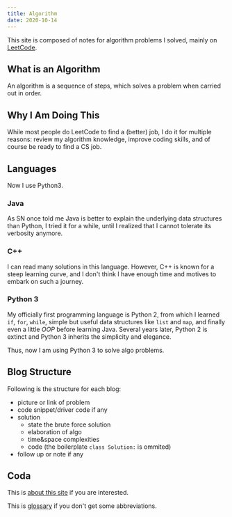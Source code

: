 ```yaml
---
title: Algorithm
date: 2020-10-14
---
```


This site is composed of notes for algorithm problems I solved, mainly on [LeetCode](https://leetcode.com).

## What is an Algorithm

An algorithm is a sequence of steps, which solves a problem when carried out in order.

## Why I Am Doing This

While most people do LeetCode to find a (better) job, I do it for multiple reasons: review my algorithm knowledge, improve coding skills, and of course be ready to find a CS job.

## Languages

Now I use Python3.

### Java

As SN once told me Java is better to explain the underlying data structures than Python, I tried it for a while, until I realized that I cannot tolerate its verbosity anymore.

### C++

I can read many solutions in this language. However, C++ is known for a steep learning curve, and I don't think I have enough time and motives to embark on such a journey.

### Python 3

My officially first programming language is Python 2, from which I learned `if`, `for`, `while`, simple but useful data structures like `list` and `map`, and finally even a little _OOP_ before learning Java. Several years later, Python 2 is extinct and Python 3 inherits the simplicity and elegance.

Thus, now I am using Python 3 to solve algo problems.

<!-- [EPI in Python](https://www.amazon.com/Elements-Programming-Interviews-Python-Insiders/dp/1537713949). -->

## Blog Structure

Following is the structure for each blog:

- picture or link of problem
- code snippet/driver code if any
- solution
  - state the brute force solution
  - elaboration of algo
  - time&space complexities
  - code (the boilerplate `class Solution:` is ommited)
- follow up or note if any

## Coda

This is [about this site](/blog/about_algo) if you are interested.

This is [glossary](/blog/glossary) if you don't get some abbreviations.
